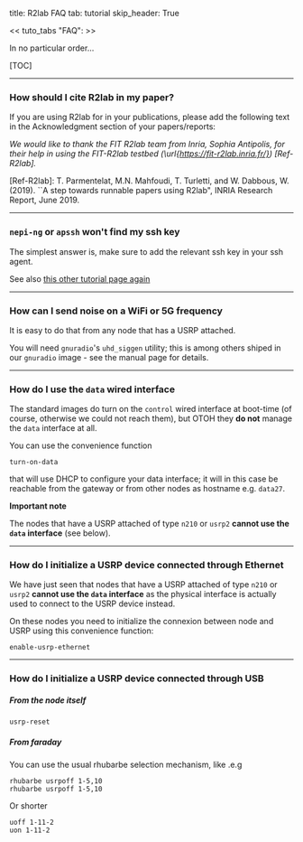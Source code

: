 title: R2lab FAQ
tab: tutorial
skip_header: True


<< tuto_tabs "FAQ": >>


<div id="contents" class="tab-content" markdown="1">

<!-- ------- INTRO ------------>
<div id="FAQ" class="tab-pane fade show active" markdown="1">

In no particular order...

[TOC]

****

### How should I cite R2lab in my paper?

If you are using R2lab for in your publications, please add the following text in the Acknowledgment section of your papers/reports:

*We would like to thank the FIT R2lab team from Inria, Sophia Antipolis, for their help in using the FIT-R2lab testbed (\url{https://fit-r2lab.inria.fr/}) [Ref-R2lab].*

[Ref-R2lab]: T. Parmentelat, M.N. Mahfoudi, T. Turletti, and W. Dabbous, W. (2019). ``A step towards runnable papers using R2lab", INRIA Research Report, June 2019.

****

### `nepi-ng` or `apssh` won't find my ssh key

The simplest answer is, make sure to add the relevant ssh key in your ssh agent.

See also [this other tutorial page again](http://localhost:8000/tuto-030-nepi-ng-install.md#SSHAGENT)

****

### How can I send noise on a WiFi or 5G frequency

It is easy to do that from any node that has a USRP attached.

You will need `gnuradio`'s `uhd_siggen` utility; this is among others shiped in
our `gnuradio` image - see the manual page for details.

****

### How do I use the `data` wired interface

The standard images do turn on the `control` wired interface at boot-time (of course, otherwise we could not reach them), but OTOH they **do not** manage the `data` interface at all.

You can use the convenience function

    turn-on-data

that will use DHCP to configure your data interface; it will in this case be reachable from the gateway or from other nodes as hostname e.g. `data27`.

**Important note**

The nodes that have a USRP attached of type `n210` or `usrp2` **cannot use the `data` interface** (see below).

****

### How do I initialize a USRP device connected through Ethernet

We have just seen that nodes that have a USRP attached of type `n210` or `usrp2` **cannot use the `data` interface** as the physical interface is actually used to connect to the USRP device instead.

On these nodes you need to initialize the connexion between node and USRP using this convenience function:

    enable-usrp-ethernet

****

### How do I initialize a USRP device connected through USB

##### From the node itself

    usrp-reset

##### From faraday

You can use the usual rhubarbe selection mechanism, like .e.g

    rhubarbe usrpoff 1-5,10
    rhubarbe usrpoff 1-5,10


Or shorter

    uoff 1-11-2
    uon 1-11-2

</div>
